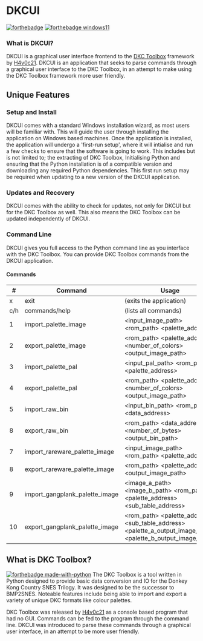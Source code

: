 # DKCUI

[![forthebadge](https://forthebadge.com/images/badges/made-with-c-sharp.svg)](https://dotnet.microsoft.com/en-us/languages/csharp) [![forthebadge windows11](https://raw.githubusercontent.com/RWELabs/DKCUI/main/Resources/badgew11.svg)](https://windows.com)

### What is DKCUI?
DKCUI is a graphical user interface frontend to the [DKC Toolbox](https://www.github.com/H4v0c21/DKC-Toolbox) framework by [H4v0c21](https://www.github.com/H4v0c21/). DKCUI is an application that seeks to parse commands through a graphical user interface to the DKC Toolbox, in an attempt to make using the DKC Toolbox framework more user friendly.

## Unique Features
### Setup and Install
DKCUI comes with a standard Windows installation wizard, as most users will be familiar with. This will guide the user through installing the application on Windows based machines. Once the application is installed, the application will undergo a 'first-run setup', where it will intialise and run a few checks to ensure that the software is going to work. This includes but is not limited to; the extracting of DKC Toolbox, Initialising Python and ensuring that the Python installation is of a compatible version and downloading any required Python dependencies. This first run setup may be required when updating to a new version of the DKCUI application.

### Updates and Recovery
DKCUI comes with the ability to check for updates, not only for DKCUI but for the DKC Toolbox as well. This also means the DKC Toolbox can be updated independently of DKCUI.

### Command Line
DKCUI gives you full access to the Python command line as you interface with the DKC Toolbox. You can provide DKC Toolbox commands from the DKCUI application.

#### Commands
| **#** | **Command**                    | **Usage**              |
|-------|--------------------------------|------------------------|
| x     | exit                           | (exits the application) |
| c/h   | commands/help                  | (lists all commands)   |
| 1     | import_palette_image           | <input_image_path> <rom_path> <palette_address>                     |
| 2     | export_palette_image           | <rom_path> <palette_address> <number_of_colors> <output_image_path>                    |
| 3     | import_palette_pal             | <input_pal_path> <rom_path> <palette_address>                     |
| 4     | export_palette_pal             | <rom_path> <palette_address> <number_of_colors> <output_image_path>                     |
| 5     | import_raw_bin                 | <input_bin_path> <rom_path> <data_address>                     |
| 8     | export_raw_bin                 | <rom_path> <data_address> <number_of_bytes> <output_bin_path>                     |
| 7     | import_rareware_palette_image  | <input_image_path> <rom_path> <palette_address>                     |
| 8     | export_rareware_palette_image  | <rom_path> <palette_address> <output_image_path>                     |
| 9     | import_gangplank_palette_image | <image_a_path> <image_b_path> <rom_path> <palette_address> <sub_table_address>                     |
| 10    | export_gangplank_palette_image | <rom_path> <palette_address> <sub_table_address> <palette_a_output_image_path> <palette_b_output_image_path>                     |

## What is DKC Toolbox?
[![forthebadge made-with-python](http://ForTheBadge.com/images/badges/made-with-python.svg)](https://www.python.org/)
The DKC Toolbox is a tool written in Python designed to provide basic data conversion and IO for the Donkey Kong Country SNES Trilogy. It was designed to be the successor to BMP2SNES. Noteable features include being able to import and export a variety of unique DKC formats like colour palettes.

DKC Toolbox was released by [H4v0c21](https://www.github.com/H4v0c21/DKC-Toolbox) as a console based program that had no GUI. Commands can be fed to the program through the command line. DKCUI was introduced to parse these commands through a graphical user interface, in an attempt to be more user friendly.